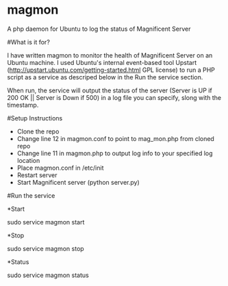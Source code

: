 # magmon

A php daemon for Ubuntu to log the status of Magnificent Server

#What is it for?

I have written magmon to monitor the health of Magnificent Server on an Ubuntu machine. I used Ubuntu's internal event-based tool Upstart (http://upstart.ubuntu.com/getting-started.html GPL license) to run a PHP script as a service as descriped below in the Run the service section.

When run, the service will output the status of the server (Server is UP if 200 OK || Server is Down if 500) in a log file you can specify, slong with the timestamp.

#Setup Instructions

- Clone the repo
- Change line 12 in magmon.conf to point to mag_mon.php from cloned repo
- Change line 11 in magmon.php to output log info to your specified log location
- Place magmon.conf in /etc/init
- Restart server
- Start Magnificent server (python server.py)

#Run the service

*Start 

sudo service magmon start

*Stop

sudo service magmon stop

*Status

sudo service magmon status
